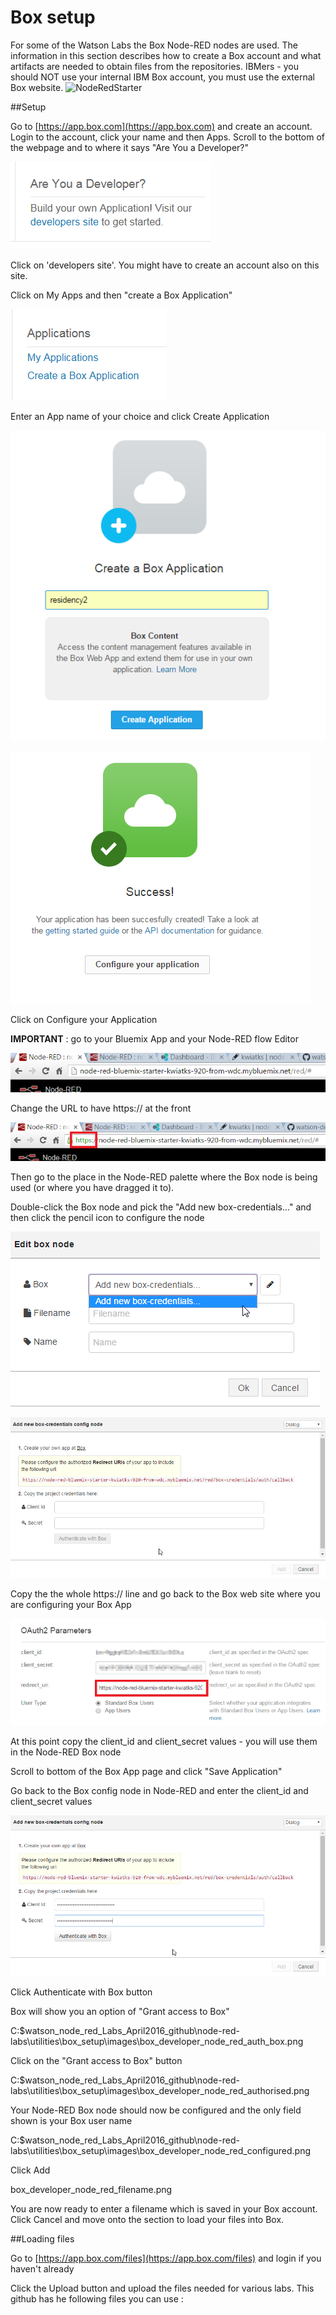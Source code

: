 # Box setup

For some of the Watson Labs the Box Node-RED nodes are used.  The information in this section describes how to create a Box account and what artifacts are needed to obtain files from the repositories.  IBMers - you should NOT use your internal IBM Box account, you must use the external Box website.
![NodeRedStarter](images/dropbox_option.png)

##Setup

Go to [https://app.box.com](https://app.box.com) and create an account.  Login to the account, click your name and then Apps.  Scroll to the bottom of the webpage and to where it says "Are You a Developer?"

![NodeRedStarter](images/box_developer_create.png)

Click on 'developers site'.  You might have to create an account also on this site.

Click on My Apps and then "create a Box Application"

![NodeRedStarter](images/box_developer_create_box_app.png)

Enter an App name of your choice and click Create Application

![NodeRedStarter](images/box_create2.png)

![NodeRedStarter](images/box_developer_create_box_app_success.png)

Click on Configure your Application

**IMPORTANT** : go to your Bluemix App and your Node-RED flow Editor

![NodeRedStarter](images/box_developer_bmix_http.png)

Change the URL to have https:// at the front

![NodeRedStarter](images/box_developer_bmix_https.png)

Then go to the place in the Node-RED palette where the Box node is being used (or where you have dragged it to).  

Double-click the Box node and pick the "Add new box-credentials..." and then click the pencil icon to configure the node

![NodeRedStarter](images/box_developer_bmix_node_edit_add.png)


![NodeRedStarter](images/box_developer_bmix_redirect_uri.png)

Copy the the whole https:// line and go back to the Box web site where you are configuring your Box App

![NodeRedStarter](images/box_developer_bmix_redirect_uri_box.png)

At this point copy the client_id and client_secret values - you will use them in the Node-RED Box node

Scroll to bottom of the Box App page and click "Save Application"

Go back to the Box config node in Node-RED and enter the client_id and client_secret values 

![NodeRedStarter](images/box_developer_node_red_client_secret.png)

Click Authenticate with Box button

Box will show you an option of "Grant access to Box" 

C:\$watson_node_red_Labs_April2016_github\node-red-labs\utilities\box_setup\images\box_developer_node_red_auth_box.png

Click on the "Grant access to Box" button

C:\$watson_node_red_Labs_April2016_github\node-red-labs\utilities\box_setup\images\box_developer_node_red_authorised.png

Your Node-RED Box node should now be configured and the only field shown is your Box user name 

C:\$watson_node_red_Labs_April2016_github\node-red-labs\utilities\box_setup\images\box_developer_node_red_configured.png

Click Add

box_developer_node_red_filename.png

You are now ready to enter a filename which is saved in your Box account.  Click Cancel and move onto the section to load your files into Box.

##Loading files

Go to [https://app.box.com/files](https://app.box.com/files) and login if you haven't already

Click the Upload button and upload the files needed for various labs.  This github has he following files you can use :










